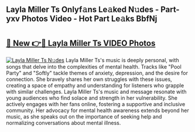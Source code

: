 ## Layla Miller Ts Onlyf𝚊ns Le𝚊ked N𝚞des - Part-yxv Photos Video - Hot Part Le𝚊ks BbfNj

# <h2><a href="http://ab12824.deff.icu/?id=Layla+Miller+Ts">🔗 New 👉🔴 Layla Miller Ts VIDEO Photos</a></h2>

[![Layla Miller Ts N𝚞des](https://i.imgur.com/rIISA9y.gif)](http://ab12824.deff.icu/?id=Layla+Miller+Ts)
Layla Miller Ts's music is deeply personal, with songs that delve into the complexities of mental health. Tracks like "Pool Party" and "Softly" tackle themes of anxiety, depression, and the desire for connection. She bravely shares her own struggles with these issues, creating a space of empathy and understanding for listeners who grapple with similar challenges. Layla Miller Ts's music and message resonate with young audiences who find solace and strength in her vulnerability. She actively engages with her fans online, fostering a supportive and inclusive community. Her advocacy for mental health awareness extends beyond her music, as she speaks out on the importance of seeking help and normalizing conversations about mental illness.
